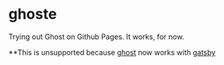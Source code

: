 # ghoste
Trying out Ghost on Github Pages.
It works, for now.

**This is unsupported because [ghost](https://gatsby.ghost.org) now works with [gatsby](https://gatsbyjs.com)
